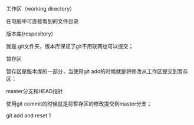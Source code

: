 
工作区（working directory）



在电脑中可直接看到的文件目录

	
版本库(respository)


就是.git文件夹，版本库保证了git不用联网也可以提交；

	
暂存区


暂存区是版本库的一部分，当使用git add的时候就是将修改从工作区提交到暂存区；

	
master分支和HEAD指针


使用git commit的时候就是将暂存区的修改提交到master分支；

git add and reset 1

